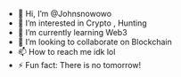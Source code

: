 - 👋 Hi, I’m @Johnsnowowo
- 👀 I’m interested in Crypto , Hunting
- 🌱 I’m currently learning Web3
- 💞️ I’m looking to collaborate on Blockchain  
- 📫 How to reach me idk lol  
- ⚡ Fun fact: There is no tomorrow!

<!---
Johnsnowowo/Johnsnowowo is a ✨ special ✨ repository because its `README.md` (this file) appears on your GitHub profile.
You can click the Preview link to take a look at your changes.
--->
